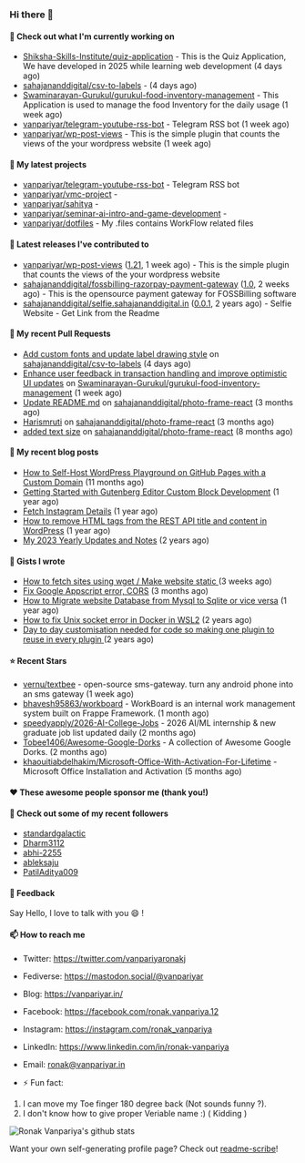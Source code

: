 ### Hi there 👋

#### 👷 Check out what I'm currently working on

- [Shiksha-Skills-Institute/quiz-application](https://github.com/Shiksha-Skills-Institute/quiz-application) - This is the Quiz Application, We have developed in 2025 while learning web development (4 days ago)
- [sahajananddigital/csv-to-labels](https://github.com/sahajananddigital/csv-to-labels) -  (4 days ago)
- [Swaminarayan-Gurukul/gurukul-food-inventory-management](https://github.com/Swaminarayan-Gurukul/gurukul-food-inventory-management) - This Application is used to manage the food Inventory for the daily usage (1 week ago)
- [vanpariyar/telegram-youtube-rss-bot](https://github.com/vanpariyar/telegram-youtube-rss-bot) - Telegram RSS bot (1 week ago)
- [vanpariyar/wp-post-views](https://github.com/vanpariyar/wp-post-views) - This is the simple plugin that counts the views of the your wordpress website (1 week ago)

#### 🌱 My latest projects

- [vanpariyar/telegram-youtube-rss-bot](https://github.com/vanpariyar/telegram-youtube-rss-bot) - Telegram RSS bot
- [vanpariyar/vmc-project](https://github.com/vanpariyar/vmc-project) - 
- [vanpariyar/sahitya](https://github.com/vanpariyar/sahitya) - 
- [vanpariyar/seminar-ai-intro-and-game-development](https://github.com/vanpariyar/seminar-ai-intro-and-game-development) - 
- [vanpariyar/dotfiles](https://github.com/vanpariyar/dotfiles) - My .files contains WorkFlow related files

#### 🔭 Latest releases I've contributed to

- [vanpariyar/wp-post-views](https://github.com/vanpariyar/wp-post-views) ([1.21](https://github.com/vanpariyar/wp-post-views/releases/tag/1.21), 1 week ago) - This is the simple plugin that counts the views of the your wordpress website
- [sahajananddigital/fossbilling-razorpay-payment-gateway](https://github.com/sahajananddigital/fossbilling-razorpay-payment-gateway) ([1.0](https://github.com/sahajananddigital/fossbilling-razorpay-payment-gateway/releases/tag/1.0), 2 weeks ago) - This is the opensource payment gateway for FOSSBilling software
- [sahajananddigital/selfie.sahajananddigital.in](https://github.com/sahajananddigital/selfie.sahajananddigital.in) ([0.0.1](https://github.com/sahajananddigital/selfie.sahajananddigital.in/releases/tag/0.0.1), 2 years ago) - Selfie Website - Get Link from the Readme

#### 🔨 My recent Pull Requests

- [Add custom fonts and update label drawing style](https://github.com/sahajananddigital/csv-to-labels/pull/1) on [sahajananddigital/csv-to-labels](https://github.com/sahajananddigital/csv-to-labels) (4 days ago)
- [Enhance user feedback in transaction handling and improve optimistic UI updates](https://github.com/Swaminarayan-Gurukul/gurukul-food-inventory-management/pull/1) on [Swaminarayan-Gurukul/gurukul-food-inventory-management](https://github.com/Swaminarayan-Gurukul/gurukul-food-inventory-management) (1 week ago)
- [Update README.md](https://github.com/sahajananddigital/photo-frame-react/pull/8) on [sahajananddigital/photo-frame-react](https://github.com/sahajananddigital/photo-frame-react) (3 months ago)
- [Harismruti](https://github.com/sahajananddigital/photo-frame-react/pull/7) on [sahajananddigital/photo-frame-react](https://github.com/sahajananddigital/photo-frame-react) (3 months ago)
- [added text size](https://github.com/sahajananddigital/photo-frame-react/pull/6) on [sahajananddigital/photo-frame-react](https://github.com/sahajananddigital/photo-frame-react) (8 months ago)

#### 📜 My recent blog posts

- [How to Self-Host WordPress Playground on GitHub Pages with a Custom Domain](https://vanpariyar.in/blog/how-to-self-host-wordpress-playground-on-github-pages-with-a-custom-domain/) (11 months ago)
- [Getting Started with Gutenberg Editor Custom Block Development](https://vanpariyar.in/blog/how-to-start-with-gutenberg-editor-custom-block-development/) (1 year ago)
- [Fetch Instagram Details](https://vanpariyar.in/blog/fetch-instagram-details/) (1 year ago)
- [How to remove HTML tags from the REST API title and content in WordPress](https://vanpariyar.in/blog/how-to-remove-html-tags-from-the-rest-api-title-and-content-in-wordpress/) (1 year ago)
- [My 2023 Yearly Updates and Notes](https://vanpariyar.in/blog/my-2023-yearly-updates-and-notes/) (2 years ago)

#### 📓 Gists I wrote

- [How to fetch sites using wget / Make website static ](https://gist.github.com/766ef11b8b0df51532d9caa859e1fa84) (3 weeks ago)
- [Fix Google Appscript error, CORS](https://gist.github.com/c198a2ab9912c97a8eea002f71f61b0d) (3 months ago)
- [How to Migrate website Database from Mysql to Sqlite or vice versa](https://gist.github.com/720f04a57721e24eb2af2b1112ec89c4) (1 year ago)
- [How to fix Unix socket error in Docker in WSL2](https://gist.github.com/c3e90157b6aec1f19ae9462941412672) (2 years ago)
- [Day to day customisation needed for code so making one plugin to reuse in every plugin ](https://gist.github.com/95880b458a6110bb9f4d8c588cb4f119) (2 years ago)

#### ⭐ Recent Stars

- [vernu/textbee](https://github.com/vernu/textbee) - open-source sms-gateway. turn any android phone into an sms gateway (1 week ago)
- [bhavesh95863/workboard](https://github.com/bhavesh95863/workboard) - WorkBoard is an internal work management system built on Frappe Framework. (1 month ago)
- [speedyapply/2026-AI-College-Jobs](https://github.com/speedyapply/2026-AI-College-Jobs) - 2026 AI/ML internship &amp; new graduate job list updated daily (2 months ago)
- [Tobee1406/Awesome-Google-Dorks](https://github.com/Tobee1406/Awesome-Google-Dorks) - A collection of Awesome Google Dorks. (2 months ago)
- [khaouitiabdelhakim/Microsoft-Office-With-Activation-For-Lifetime](https://github.com/khaouitiabdelhakim/Microsoft-Office-With-Activation-For-Lifetime) - Microsoft Office Installation and Activation (5 months ago)

#### ❤️ These awesome people sponsor me (thank you!)


#### 👯 Check out some of my recent followers

- [standardgalactic](https://github.com/standardgalactic)
- [Dharm3112](https://github.com/Dharm3112)
- [abhi-2255](https://github.com/abhi-2255)
- [ableksaju](https://github.com/ableksaju)
- [PatilAditya009](https://github.com/PatilAditya009)

#### 💬 Feedback

Say Hello, I love to talk with you :smile: !

#### 📫 How to reach me

- Twitter: https://twitter.com/vanpariyaronakj
- Fediverse: https://mastodon.social/@vanpariyar
- Blog: https://vanpariyar.in/
- Facebook: https://facebook.com/ronak.vanpariya.12
- Instagram: https://instagram.com/ronak_vanpariya
- LinkedIn: https://www.linkedin.com/in/ronak-vanpariya
- Email: ronak@vanpariyar.in

- ⚡ Fun fact:

1. I can move my Toe finger 180 degree back (Not sounds funny ?).
2. I don't know how to give proper Veriable name :) ( Kidding )

![Ronak Vanpariya's github stats](https://github-readme-stats.vercel.app/api?username=vanpariyar&show_icons=true&hide_border=true)

Want your own self-generating profile page? Check out [readme-scribe](https://github.com/muesli/readme-scribe)!

